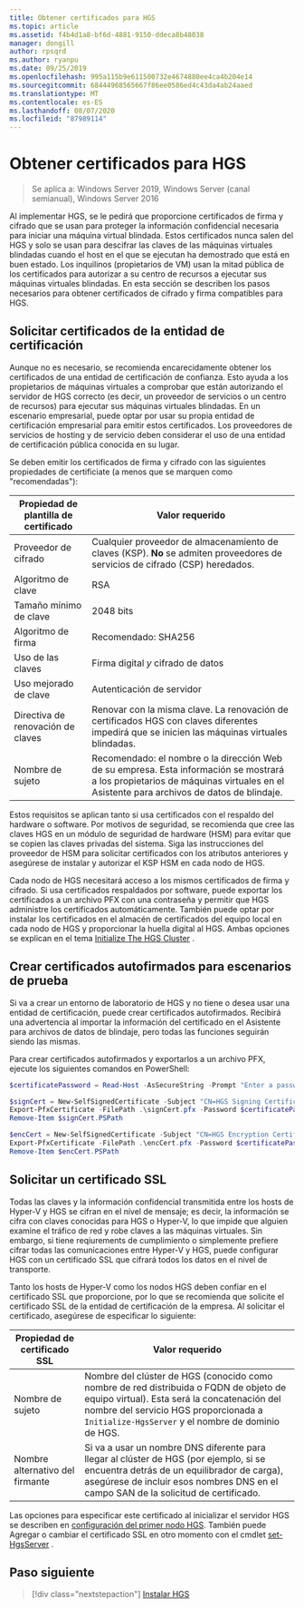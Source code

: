 ```yaml
---
title: Obtener certificados para HGS
ms.topic: article
ms.assetid: f4b4d1a8-bf6d-4881-9150-ddeca8b48038
manager: dongill
author: rpsqrd
ms.author: ryanpu
ms.date: 09/25/2019
ms.openlocfilehash: 995a115b9e611500732e4674880ee4ca4b204e14
ms.sourcegitcommit: 68444968565667f86ee0586ed4c43da4ab24aaed
ms.translationtype: MT
ms.contentlocale: es-ES
ms.lasthandoff: 08/07/2020
ms.locfileid: "87989114"
---
```

# <a name="obtain-certificates-for-hgs"></a>Obtener certificados para HGS

>Se aplica a: Windows Server 2019, Windows Server (canal semianual), Windows Server 2016

Al implementar HGS, se le pedirá que proporcione certificados de firma y cifrado que se usan para proteger la información confidencial necesaria para iniciar una máquina virtual blindada.
Estos certificados nunca salen del HGS y solo se usan para descifrar las claves de las máquinas virtuales blindadas cuando el host en el que se ejecutan ha demostrado que está en buen estado.
Los inquilinos (propietarios de VM) usan la mitad pública de los certificados para autorizar a su centro de recursos a ejecutar sus máquinas virtuales blindadas.
En esta sección se describen los pasos necesarios para obtener certificados de cifrado y firma compatibles para HGS.

## <a name="request-certificates-from-your-certificate-authority"></a>Solicitar certificados de la entidad de certificación

Aunque no es necesario, se recomienda encarecidamente obtener los certificados de una entidad de certificación de confianza.
Esto ayuda a los propietarios de máquinas virtuales a comprobar que están autorizando el servidor de HGS correcto (es decir, un proveedor de servicios o un centro de recursos) para ejecutar sus máquinas virtuales blindadas.
En un escenario empresarial, puede optar por usar su propia entidad de certificación empresarial para emitir estos certificados.
Los proveedores de servicios de hosting y de servicio deben considerar el uso de una entidad de certificación pública conocida en su lugar.

Se deben emitir los certificados de firma y cifrado con las siguientes propiedades de certificiate (a menos que se marquen como "recomendadas"):

Propiedad de plantilla de certificado | Valor requerido
------------------------------|----------------
Proveedor de cifrado               | Cualquier proveedor de almacenamiento de claves (KSP). **No** se admiten proveedores de servicios de cifrado (CSP) heredados.
Algoritmo de clave                 | RSA
Tamaño mínimo de clave              | 2048 bits
Algoritmo de firma           | Recomendado: SHA256
Uso de las claves                     | Firma digital *y* cifrado de datos
Uso mejorado de clave            | Autenticación de servidor
Directiva de renovación de claves            | Renovar con la misma clave. La renovación de certificados HGS con claves diferentes impedirá que se inicien las máquinas virtuales blindadas.
Nombre de sujeto                  | Recomendado: el nombre o la dirección Web de su empresa. Esta información se mostrará a los propietarios de máquinas virtuales en el Asistente para archivos de datos de blindaje.

Estos requisitos se aplican tanto si usa certificados con el respaldo del hardware o software.
Por motivos de seguridad, se recomienda que cree las claves HGS en un módulo de seguridad de hardware (HSM) para evitar que se copien las claves privadas del sistema.
Siga las instrucciones del proveedor de HSM para solicitar certificados con los atributos anteriores y asegúrese de instalar y autorizar el KSP HSM en cada nodo de HGS.

Cada nodo de HGS necesitará acceso a los mismos certificados de firma y cifrado.
Si usa certificados respaldados por software, puede exportar los certificados a un archivo PFX con una contraseña y permitir que HGS administre los certificados automáticamente.
También puede optar por instalar los certificados en el almacén de certificados del equipo local en cada nodo de HGS y proporcionar la huella digital al HGS.
Ambas opciones se explican en el tema [Initialize The HGS Cluster](guarded-fabric-initialize-hgs.md) .

## <a name="create-self-signed-certificates-for-test-scenarios"></a>Crear certificados autofirmados para escenarios de prueba

Si va a crear un entorno de laboratorio de HGS y no tiene o desea usar una entidad de certificación, puede crear certificados autofirmados.
Recibirá una advertencia al importar la información del certificado en el Asistente para archivos de datos de blindaje, pero todas las funciones seguirán siendo las mismas.

Para crear certificados autofirmados y exportarlos a un archivo PFX, ejecute los siguientes comandos en PowerShell:

```powershell
$certificatePassword = Read-Host -AsSecureString -Prompt "Enter a password for the PFX file"

$signCert = New-SelfSignedCertificate -Subject "CN=HGS Signing Certificate"
Export-PfxCertificate -FilePath .\signCert.pfx -Password $certificatePassword -Cert $signCert
Remove-Item $signCert.PSPath

$encCert = New-SelfSignedCertificate -Subject "CN=HGS Encryption Certificate"
Export-PfxCertificate -FilePath .\encCert.pfx -Password $certificatePassword -Cert $encCert
Remove-Item $encCert.PSPath
```

## <a name="request-an-ssl-certificate"></a>Solicitar un certificado SSL

Todas las claves y la información confidencial transmitida entre los hosts de Hyper-V y HGS se cifran en el nivel de mensaje; es decir, la información se cifra con claves conocidas para HGS o Hyper-V, lo que impide que alguien examine el tráfico de red y robe claves a las máquinas virtuales.
Sin embargo, si tiene reqiurements de cumplimiento o simplemente prefiere cifrar todas las comunicaciones entre Hyper-V y HGS, puede configurar HGS con un certificado SSL que cifrará todos los datos en el nivel de transporte.

Tanto los hosts de Hyper-V como los nodos HGS deben confiar en el certificado SSL que proporcione, por lo que se recomienda que solicite el certificado SSL de la entidad de certificación de la empresa. Al solicitar el certificado, asegúrese de especificar lo siguiente:

Propiedad de certificado SSL | Valor requerido
-------------------------|---------------
Nombre de sujeto             | Nombre del clúster de HGS (conocido como nombre de red distribuida o FQDN de objeto de equipo virtual). Esta será la concatenación del nombre del servicio HGS proporcionada a `Initialize-HgsServer` y el nombre de dominio de HGS.
Nombre alternativo del firmante | Si va a usar un nombre DNS diferente para llegar al clúster de HGS (por ejemplo, si se encuentra detrás de un equilibrador de carga), asegúrese de incluir esos nombres DNS en el campo SAN de la solicitud de certificado.

Las opciones para especificar este certificado al inicializar el servidor HGS se describen en [configuración del primer nodo HGS](guarded-fabric-initialize-hgs.md).
También puede Agregar o cambiar el certificado SSL en otro momento con el cmdlet [set-HgsServer](/powershell/module/hgsserver/set-hgsserver?view=win10-ps) .

## <a name="next-step"></a>Paso siguiente

> [!div class="nextstepaction"]
> [Instalar HGS](guarded-fabric-choose-where-to-install-hgs.md)